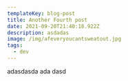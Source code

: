 ```yaml
---
templateKey: blog-post
title: Another Fourth post
date: 2021-09-20T21:40:18.922Z
description: asdadas
image: /img/afeveryoucantsweatout.jpg
tags:
  - dev
---
```

adasdasda ada dasd